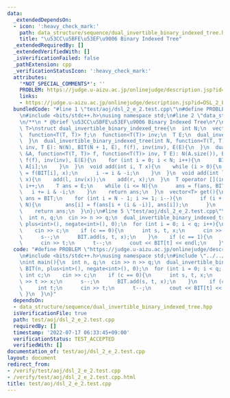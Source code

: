 ```yaml
---
data:
  _extendedDependsOn:
  - icon: ':heavy_check_mark:'
    path: data_structure/sequence/dual_invertible_binary_indexed_tree.hpp
    title: "\u53CC\u5BFE\u53EF\u9006 Binary Indexed Tree"
  _extendedRequiredBy: []
  _extendedVerifiedWith: []
  _isVerificationFailed: false
  _pathExtension: cpp
  _verificationStatusIcon: ':heavy_check_mark:'
  attributes:
    '*NOT_SPECIAL_COMMENTS*': ''
    PROBLEM: https://judge.u-aizu.ac.jp/onlinejudge/description.jsp?id=DSL_2_E
    links:
    - https://judge.u-aizu.ac.jp/onlinejudge/description.jsp?id=DSL_2_E
  bundledCode: "#line 1 \"test/aoj/dsl_2_e_2.test.cpp\"\n#define PROBLEM \"https://judge.u-aizu.ac.jp/onlinejudge/description.jsp?id=DSL_2_E\"\
    \n#include <bits/stdc++.h>\nusing namespace std;\n#line 2 \"data_structure/sequence/dual_invertible_binary_indexed_tree.hpp\"\
    \n/**\n * @brief \u53CC\u5BFE\u53EF\u9006 Binary Indexed Tree\n*/\ntemplate <typename\
    \ T>\nstruct dual_invertible_binary_indexed_tree{\n  int N;\n  vector<T> BIT;\n\
    \  function<T(T, T)> f;\n  function<T(T)> inv;\n  T E;\n  dual_invertible_binary_indexed_tree(){\n\
    \  }\n  dual_invertible_binary_indexed_tree(int N, function<T(T, T)> f, function<T(T)>\
    \ inv, T E): N(N), BIT(N + 1, E), f(f), inv(inv), E(E){\n  }\n  dual_invertible_binary_indexed_tree(vector<T>\
    \ &A, function<T(T, T)> f, function<T(T)> inv, T E): N(A.size()), BIT(N + 1),\
    \ f(f), inv(inv), E(E){\n    for (int i = 0; i < N; i++){\n      BIT[i + 1] =\
    \ A[i];\n    }\n  }\n  void add(int i, T x){\n    while (i > 0){\n      BIT[i]\
    \ = f(BIT[i], x);\n      i -= i & -i;\n    }\n  }\n  void add(int l, int r, T\
    \ x){\n    add(l, inv(x));\n    add(r, x);\n  }\n  T operator [](int i){\n   \
    \ i++;\n    T ans = E;\n    while (i <= N){\n      ans = f(ans, BIT[i]);\n   \
    \   i += i & -i;\n    }\n    return ans;\n  }\n  vector<T> get(){\n    vector<T>\
    \ ans = BIT;\n    for (int i = N - 1; i >= 1; i--){\n      if (i + (i & -i) <=\
    \ N){\n        ans[i] = f(ans[i + (i & -i)], ans[i]);\n      }\n    }\n    ans.erase(ans.begin());\n\
    \    return ans;\n  }\n};\n#line 5 \"test/aoj/dsl_2_e_2.test.cpp\"\nint main(){\n\
    \  int n, q;\n  cin >> n >> q;\n  dual_invertible_binary_indexed_tree<int> BIT(n,\
    \ plus<int>(), negate<int>(), 0);\n  for (int i = 0; i < q; i++){\n    int c;\n\
    \    cin >> c;\n    if (c == 0){\n      int s, t, x;\n      cin >> s >> t >> x;\n\
    \      s--;\n      BIT.add(s, t, x);\n    }\n    if (c == 1){\n      int t;\n\
    \      cin >> t;\n      t--;\n      cout << BIT[t] << endl;\n    }\n  }\n}\n"
  code: "#define PROBLEM \"https://judge.u-aizu.ac.jp/onlinejudge/description.jsp?id=DSL_2_E\"\
    \n#include <bits/stdc++.h>\nusing namespace std;\n#include \"../../data_structure/sequence/dual_invertible_binary_indexed_tree.hpp\"\
    \nint main(){\n  int n, q;\n  cin >> n >> q;\n  dual_invertible_binary_indexed_tree<int>\
    \ BIT(n, plus<int>(), negate<int>(), 0);\n  for (int i = 0; i < q; i++){\n   \
    \ int c;\n    cin >> c;\n    if (c == 0){\n      int s, t, x;\n      cin >> s\
    \ >> t >> x;\n      s--;\n      BIT.add(s, t, x);\n    }\n    if (c == 1){\n \
    \     int t;\n      cin >> t;\n      t--;\n      cout << BIT[t] << endl;\n   \
    \ }\n  }\n}"
  dependsOn:
  - data_structure/sequence/dual_invertible_binary_indexed_tree.hpp
  isVerificationFile: true
  path: test/aoj/dsl_2_e_2.test.cpp
  requiredBy: []
  timestamp: '2022-07-17 06:33:45+09:00'
  verificationStatus: TEST_ACCEPTED
  verifiedWith: []
documentation_of: test/aoj/dsl_2_e_2.test.cpp
layout: document
redirect_from:
- /verify/test/aoj/dsl_2_e_2.test.cpp
- /verify/test/aoj/dsl_2_e_2.test.cpp.html
title: test/aoj/dsl_2_e_2.test.cpp
---
```


